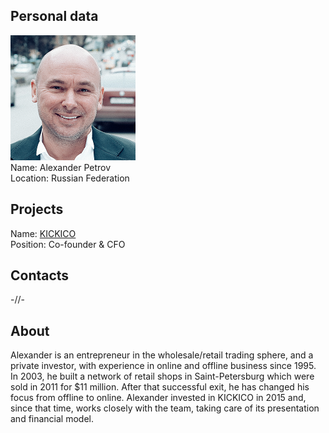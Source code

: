 ## Personal data
![alexander petrov photo](photo/alexander_petrov.png)  
Name:   Alexander Petrov  
Location: Russian Federation  
## Projects 
Name: [KICKICO](../projects/kickico.md)  
Position: Co-founder & CFO  
## Contacts
-//- 
## About
Alexander is an entrepreneur in the wholesale/retail trading sphere, and a private investor, with experience in online and offline business since 1995. In 2003, he built a network of retail shops in Saint-Petersburg which were sold in 2011 for $11 million. After that successful exit, he has changed his focus from offline to online. Alexander invested in KICKICO in 2015 and, since that time, works closely with the team, taking care of its presentation and financial model.
